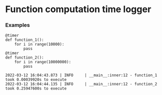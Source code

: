 # Function computation time logger 

### Examples
```
@timer
def function_1():
    for i in range(10000):
        pass
@timer
def function_2():
    for i in range(10000000):
        pass
```
```
2022-03-12 16:04:43.873 | INFO     | __main__:inner:12 - function_1 took 0.00039920s to execute
2022-03-12 16:04:44.135 | INFO     | __main__:inner:12 - function_2 took 0.25947600s to execute
```
